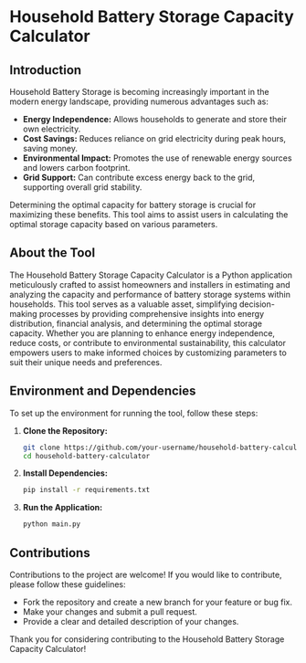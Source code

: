 # Household Battery Storage Capacity Calculator

## Introduction

Household Battery Storage is becoming increasingly important in the modern energy landscape, providing numerous advantages such as:

- **Energy Independence:** Allows households to generate and store their own electricity.
- **Cost Savings:** Reduces reliance on grid electricity during peak hours, saving money.
- **Environmental Impact:** Promotes the use of renewable energy sources and lowers carbon footprint.
- **Grid Support:** Can contribute excess energy back to the grid, supporting overall grid stability.

Determining the optimal capacity for battery storage is crucial for maximizing these benefits. This tool aims to assist users in calculating the optimal storage capacity based on various parameters.

## About the Tool

<!-- The Household Battery Storage Capacity Calculator is a Python application designed to help household owners and installers to estimate, analyze the capacity and performance of battery storage systems in households making it easy for decision-making. It provides insights into energy distribution, financial analysis, and optimal storage capacity based on user-defined parameters. -->
The Household Battery Storage Capacity Calculator is a Python application meticulously crafted to assist homeowners and installers in estimating and analyzing the capacity and performance of battery storage systems within households. This tool serves as a valuable asset, simplifying decision-making processes by providing comprehensive insights into energy distribution, financial analysis, and determining the optimal storage capacity. Whether you are planning to enhance energy independence, reduce costs, or contribute to environmental sustainability, this calculator empowers users to make informed choices by customizing parameters to suit their unique needs and preferences.

## Environment and Dependencies

To set up the environment for running the tool, follow these steps:

1. **Clone the Repository:**
    ```bash
    git clone https://github.com/your-username/household-battery-calculator.git
    cd household-battery-calculator
    ```

2. **Install Dependencies:**
    ```bash
    pip install -r requirements.txt
    ```

3. **Run the Application:**
    ```bash
    python main.py
    ```

## Contributions

Contributions to the project are welcome! If you would like to contribute, please follow these guidelines:

- Fork the repository and create a new branch for your feature or bug fix.
- Make your changes and submit a pull request.
- Provide a clear and detailed description of your changes.

Thank you for considering contributing to the Household Battery Storage Capacity Calculator!
